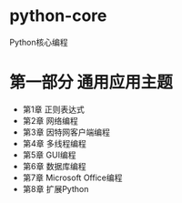 # python-core
Python核心编程

# 第一部分 通用应用主题
* 第1章 正则表达式
* 第2章 网络编程
* 第3章 因特网客户端编程
* 第4章 多线程编程
* 第5章 GUI编程
* 第6章 数据库编程
* 第7章 Microsoft Office编程
* 第8章 扩展Python
